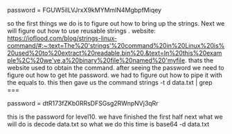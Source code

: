 password = FGUW5ilLVJrxX9kMYMmlN4MgbpfMiqey

so the first things we do is to figure out how to bring up the strings.
Next we will figure out how to use reusable strings .
website: https://ioflood.com/blog/strings-linux-command/#:~:text=The%20'strings'%20command%20in%20Linux%20is%20used%20to%20extract%20readable,bin%20.&text=In%20this%20example%2C%20we've,a%20binary%20file%20named%20'myfile.
thats the website used to obtain the command.
after seeing the password we need to figure out how to get hte password.
we had to figure out how to pipe it with the equals to.
this then gave us the command strings -t d data.txt | grep ===

password = dtR173fZKb0RRsDFSGsg2RWnpNVj3qRr

this is the password for level10.
we have finished the first half next what we will do is decode data.txt
so what we do this time is base64 -d data.txt
